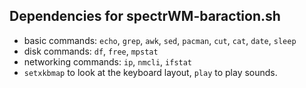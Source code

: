 ## Dependencies for spectrWM-baraction.sh
- basic commands: `echo`, `grep`, `awk`, `sed`, `pacman`, `cut`, `cat`, `date`, `sleep`
- disk commands: `df`, `free`, `mpstat`
- networking commands: `ip`, `nmcli`, `ifstat`
- `setxkbmap` to look at the keyboard layout, `play` to play sounds.
